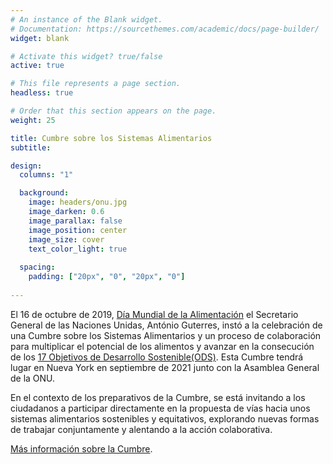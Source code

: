 ```yaml
---
# An instance of the Blank widget.
# Documentation: https://sourcethemes.com/academic/docs/page-builder/
widget: blank

# Activate this widget? true/false
active: true

# This file represents a page section.
headless: true

# Order that this section appears on the page.
weight: 25

title: Cumbre sobre los Sistemas Alimentarios
subtitle:

design:
  columns: "1"

  background:
    image: headers/onu.jpg
    image_darken: 0.6
    image_parallax: false
    image_position: center
    image_size: cover
    text_color_light: true
  
  spacing:
    padding: ["20px", "0", "20px", "0"]
    
--- 
```


El 16 de octubre de 2019, [Día Mundial de la Alimentación](http://www.fao.org/world-food-day/home/es/) el Secretario General de las Naciones Unidas, António Guterres, instó a la celebración de una Cumbre sobre los Sistemas Alimentarios y un proceso de colaboración para multiplicar el potencial de los alimentos y avanzar en la consecución de los [17 Objetivos de Desarrollo Sostenible(ODS)](https://www.un.org/es/food-systems-summit/sdgs).
Esta Cumbre tendrá lugar en Nueva York en septiembre de 2021 junto con la Asamblea General de la ONU. 

En el contexto de los preparativos de la Cumbre, se está invitando a los ciudadanos a participar directamente en la propuesta de vías hacia unos sistemas alimentarios sostenibles y equitativos, explorando nuevas formas de trabajar conjuntamente y alentando a la acción colaborativa.

[Más información sobre la Cumbre](https://www.un.org/es/food-systems-summit/about).



